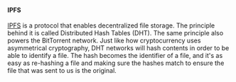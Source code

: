 #### IPFS
[IPFS](https://ipfs.io/) is a protocol that enables decentralized file storage. The principle behind it is called Distributed Hash Tables (DHT). The same principle also powers the BitTorrent network. Just like how cryptocurrency uses asymmetrical cryptography, DHT networks will hash contents in order to be able to identify a file. The hash becomes the identifier of a file, and it's as easy as re-hashing a file and making sure the hashes match to ensure the file that was sent to us is the original.
